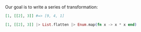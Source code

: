 Our goal is to write a series of transformation:
```elixir
[1, [[2], 3]] #=> [9, 4, 1]
```

```elixir
[1, [[2], 3]] |> List.flatten |> Enum.map(fn x -> x * x end)
